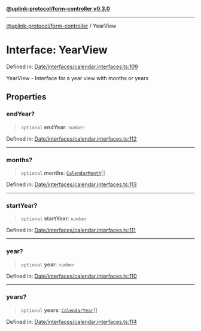 [**@uplink-protocol/form-controller v0.3.0**](../README.md)

***

[@uplink-protocol/form-controller](../globals.md) / YearView

# Interface: YearView

Defined in: [Date/interfaces/calendar.interfaces.ts:109](https://github.com/jmkcoder/uplink-protocol-calendar/blob/c7c94af75a3a7e438811c9ee3008f982792d2fb8/src/Date/interfaces/calendar.interfaces.ts#L109)

YearView - Interface for a year view with months or years

## Properties

### endYear?

> `optional` **endYear**: `number`

Defined in: [Date/interfaces/calendar.interfaces.ts:112](https://github.com/jmkcoder/uplink-protocol-calendar/blob/c7c94af75a3a7e438811c9ee3008f982792d2fb8/src/Date/interfaces/calendar.interfaces.ts#L112)

***

### months?

> `optional` **months**: [`CalendarMonth`](CalendarMonth.md)[]

Defined in: [Date/interfaces/calendar.interfaces.ts:113](https://github.com/jmkcoder/uplink-protocol-calendar/blob/c7c94af75a3a7e438811c9ee3008f982792d2fb8/src/Date/interfaces/calendar.interfaces.ts#L113)

***

### startYear?

> `optional` **startYear**: `number`

Defined in: [Date/interfaces/calendar.interfaces.ts:111](https://github.com/jmkcoder/uplink-protocol-calendar/blob/c7c94af75a3a7e438811c9ee3008f982792d2fb8/src/Date/interfaces/calendar.interfaces.ts#L111)

***

### year?

> `optional` **year**: `number`

Defined in: [Date/interfaces/calendar.interfaces.ts:110](https://github.com/jmkcoder/uplink-protocol-calendar/blob/c7c94af75a3a7e438811c9ee3008f982792d2fb8/src/Date/interfaces/calendar.interfaces.ts#L110)

***

### years?

> `optional` **years**: [`CalendarYear`](CalendarYear.md)[]

Defined in: [Date/interfaces/calendar.interfaces.ts:114](https://github.com/jmkcoder/uplink-protocol-calendar/blob/c7c94af75a3a7e438811c9ee3008f982792d2fb8/src/Date/interfaces/calendar.interfaces.ts#L114)
